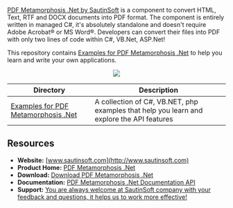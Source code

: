 [PDF Metamorphosis .Net by SautinSoft](https://sautinsoft.com/products/pdf-metamorphosis/) is a component to convert HTML, Text, RTF and DOCX documents into PDF format.
The component is entirely written in managed C#, it's absolutely standalone and doesn't require Adobe Acrobat® or MS Word®.
Developers can convert their files into PDF with only two lines of code within C#, VB.Net, ASP.Net!

This repository contains [Examples for PDF Metamorphosis .Net](https://sautinsoft.com/products/pdf-metamorphosis/examples/) to help you learn and write your own applications.

<p align="center">

  <a title="Download complete PDF Metamorphosis .Net" href="https://sautinsoft.com/thankyou.php?download=pdf_metamorphosis_net.zip">
	<img src="https://sautinsoft.com/images/zip_file_download.png" />
  </a>
</p>

Directory | Description
--------- | -----------
[Examples for PDF Metamorphosis .Net](https://sautinsoft.com/products/pdf-metamorphosis/examples/) | A collection of C#, VB.NET, php examples that help you learn and explore the API features


## Resources

+ **Website:** [www.sautinsoft.com](http://www.sautinsoft.com)
+ **Product Home:** [PDF Metamorphosis .Net](https://sautinsoft.com/products/pdf-metamorphosis/)
+ **Download:** [Download PDF Metamorphosis .Net](https://sautinsoft.com/products/pdf-metamorphosis/download.php)
+ **Documentation:** [PDF Metamorphosis .Net Documentation API](https://sautinsoft.net/help/rtf-html-to-pdf-split-merge-net/html/welcome.htm)
+ **Support:** [You are always welcome at SautinSoft company with your feedback and questions, it helps us to work more effective!](https://sautinsoft.com/support.php)
